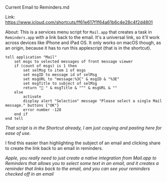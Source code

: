 Current Email to Reminders.md

Link: https://www.icloud.com/shortcuts/ff61e617f1f64a61b6c4e28c4f2d4801

About: This is a services menu script for `Mail.app` that creates a task in `Reminders.app` with a link back to the email.  It's a universal link, so it'll work across devices like iPhone and iPad OS.  It only works on macOS though, as an origin, because it has to run this applescript (that is in the shortcut).

```
tell application "Mail"
	set msgs to selected messages of front message viewer
	if (count of msgs) is 1 then
		set selMsg to item 1 of msgs
		set msgID to message id of selMsg
		set msgURL to "message:%3C" & msgID & "%3E"
		set msgTitle to subject of selMsg
		return "📧 " & msgTitle & "^" & msgURL & ""
	else
		activate
		display alert "Selection" message "Please select a single Mail message." buttons {"OK"}
		error number -128
	end if
end tell
```

_That script is in the Shortcut already, I am just copying and pasting here for ease of use._

I find this easier than highlighting the subject of an email and clicking share to create the link back to an email in reminders.  

*Apple, you really need to just create a native integration from Mail.app to Reminders that allows you to select some text in an email, and it creates a reminder that links back to the email, and you can see your reminders checked off in an email*